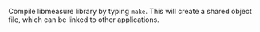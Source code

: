 Compile libmeasure library by typing `make`. This will create a shared object
file, which can be linked to other applications.
